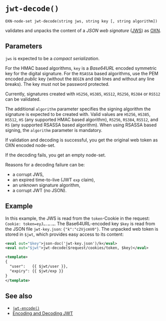 # `jwt-decode()`

```
OXN-node-set jwt-decode(string jws, string key [, string algorithm])
```

validates and unpacks the content of a _JSON web signature_ ([JWS](https://tools.ietf.org/html/rfc7515)) as [OXN](/reference/templating/oxn.md).


## Parameters

`jws` is expected to be a _compact serialization_.

For the HMAC based algorithms, `key` is a _Base64URL_ encoded symmetric key for the digital signature. For the `RSASSA` based algorithms, use the PEM encoded *public* key (without the `BEGIN` and `END` lines and without any line breaks). The key must not be password protected.

Currently, signatures created with `HS256`, `HS385`, `HS512`, `RS256`, `RS384` or `RS512` can be validated.

The additional `algorithm` parameter specifies the signing algorithm the signature is expected to be created with. Valid values are `HS256`, `HS385`, `HS512`, `HS` (any supported HMAC based algorithm), `RS256`, `RS384`, `RS512`, and `RS` (any supported RSASSA based algorithm). When using RSASSA based signing, the `algorithm` parameter is mandatory.

If validation and decoding is successful, you get the original web token as OXN encoded node-set.

If the decoding fails, you get an empty node-set.

Reasons for a decoding failure can be:

* a corrupt JWS,
* an expired time-to-live (JWT `exp` claim),
* an unknown signature algorithm,
* a corrupt JWT (no JSON).

## Example

In this example, the JWS is read from the `token`-Cookie in the request: `Cookie: token=eyJ….….…`.
The Base64URL-encoded key `$key` is read from the JSON file `jwt-key.json`: `{"k":"c2VjcmV0"}`.
The unpacked web token is stored in `$jwt`, which provides easy access to its content:

```xml
<eval out="$key">json-doc('jwt-key.json')/k</eval>
<eval out="$jwt">jwt-decode($request/cookies/token, $key)</eval>

<template>
{
  "user":   {{ $jwt/user }},
  "expiry": {{ $jwt/exp }}
}
</template>
```

## See also

* [`jwt-encode()`](jwt-encode.md)
* [Encoding and Decoding JWT](/cookbook/jwt.md)
